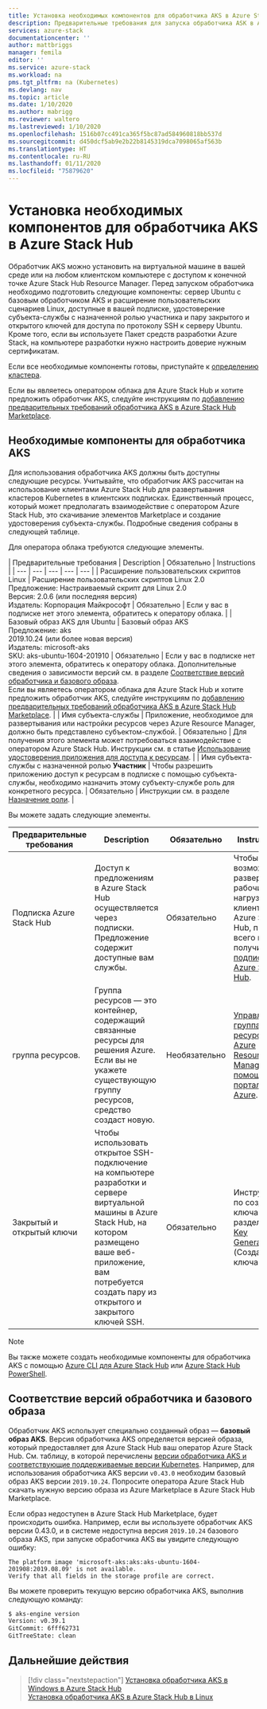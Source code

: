 ```yaml
---
title: Установка необходимых компонентов для обработчика AKS в Azure Stack Hub | Документация Майкрософт
description: Предварительные требования для запуска обработчика ASK в Azure Stack Hub.
services: azure-stack
documentationcenter: ''
author: mattbriggs
manager: femila
editor: ''
ms.service: azure-stack
ms.workload: na
pms.tgt_pltfrm: na (Kubernetes)
ms.devlang: nav
ms.topic: article
ms.date: 1/10/2020
ms.author: mabrigg
ms.reviewer: waltero
ms.lastreviewed: 1/10/2020
ms.openlocfilehash: 1516b07cc491ca365f5bc87ad584960818bb537d
ms.sourcegitcommit: d450dcf5ab9e2b22b8145319dca7098065af563b
ms.translationtype: HT
ms.contentlocale: ru-RU
ms.lasthandoff: 01/11/2020
ms.locfileid: "75879620"
---
```

# <a name="set-up-the-prerequisites-for-the-aks-engine-on-azure-stack-hub"></a>Установка необходимых компонентов для обработчика AKS в Azure Stack Hub

Обработчик AKS можно установить на виртуальной машине в вашей среде или на любом клиентском компьютере с доступом к конечной точке Azure Stack Hub Resource Manager. Перед запуском обработчика необходимо подготовить следующие компоненты: сервер Ubuntu с базовым обработчиком AKS и расширение пользовательских сценариев Linux, доступные в вашей подписке, удостоверение субъекта-службы с назначенной ролью участника и пару закрытого и открытого ключей для доступа по протоколу SSH к серверу Ubuntu. Кроме того, если вы используете Пакет средств разработки Azure Stack, на компьютере разработки нужно настроить доверие нужным сертификатам.

Если все необходимые компоненты готовы, приступайте к [определению кластера](azure-stack-kubernetes-aks-engine-deploy-cluster.md).

Если вы являетесь оператором облака для Azure Stack Hub и хотите предложить обработчик AKS, следуйте инструкциям по [добавлению предварительных требований обработчика AKS в Azure Stack Hub Marketplace](../operator/azure-stack-aks-engine.md).

## <a name="prerequisites-for-the-aks-engine"></a>Необходимые компоненты для обработчика AKS

Для использования обработчика AKS должны быть доступны следующие ресурсы. Учитывайте, что обработчик AKS рассчитан на использование клиентами Azure Stack Hub для развертывания кластеров Kubernetes в клиентских подписках. Единственный процесс, который может предполагать взаимодействие с оператором Azure Stack Hub, это скачивание элементов Marketplace и создание удостоверения субъекта-службы. Подробные сведения собраны в следующей таблице.

Для оператора облака требуются следующие элементы.

| Предварительные требования | Description | Обязательно | Instructions |
| --- | --- | --- | --- | --- |
| Расширение пользовательских скриптов Linux | Расширение пользовательских скриптов Linux 2.0<br>Предложение: Настраиваемый скрипт для Linux 2.0<br>Версия: 2.0.6 (или последняя версия)<br>Издатель: Корпорация Майкрософт | Обязательно | Если у вас в подписке нет этого элемента, обратитесь к оператору облака. |
| Базовый образ AKS для Ubuntu | Базовый образ AKS<br>Предложение: aks<br> 2019.10.24 (или более новая версия)<br>Издатель: microsoft-aks<br>SKU: aks-ubuntu-1604-201910 | Обязательно | Если у вас в подписке нет этого элемента, обратитесь к оператору облака. Дополнительные сведения о зависимости версий см. в разделе [Соответствие версий обработчика и базового образа](#matching-engine-to-base-image-version).<br> Если вы являетесь оператором облака для Azure Stack Hub и хотите предложить обработчик AKS, следуйте инструкциям по [добавлению предварительных требований обработчика AKS в Azure Stack Hub Marketplace](../operator/azure-stack-aks-engine.md). |
| Имя субъекта-службы |  Приложение, необходимое для развертывания или настройки ресурсов через Azure Resource Manager, должно быть представлено субъектом-службой. | Обязательно | Для получения этого элемента может потребоваться взаимодействие с оператором Azure Stack Hub.  Инструкции см. в статье [Использование удостоверения приложения для доступа к ресурсам](https://docs.microsoft.com/azure-stack/operator/azure-stack-create-service-principals). |
| Имя субъекта-службы с назначенной ролью **Участник** | Чтобы разрешить приложению доступ к ресурсам в подписке с помощью субъекта-службы, необходимо назначить этому субъекту-службе роль для конкретного ресурса. | Обязательно | Инструкции см. в разделе [Назначение роли](https://docs.microsoft.com/azure-stack/operator/azure-stack-create-service-principals#assign-a-role). |

Вы можете задать следующие элементы.

| Предварительные требования | Description | Обязательно | Instructions |
| --- | --- | --- | --- |
| Подписка Azure Stack Hub | Доступ к предложениям в Azure Stack Hub осуществляется через подписки. Предложение содержит доступные вам службы. | Обязательно | Чтобы иметь возможность развертывать рабочие нагрузки клиента в Azure Stack Hub, прежде всего нужно получить [подписку Azure Stack Hub](https://docs.microsoft.com/azure-stack/user/azure-stack-subscribe-services). |
| группа ресурсов. | Группа ресурсов — это контейнер, содержащий связанные ресурсы для решения Azure. Если вы не укажете существующую группу ресурсов, средство создаст новую. | Необязательно | [Управление группами ресурсов Azure Resource Manager с помощью портала Azure](https://docs.microsoft.com/azure/azure-resource-manager/manage-resource-groups-portal). |
| Закрытый и открытый ключи | Чтобы использовать открытое SSH-подключение на компьютере разработки и сервере виртуальной машины в Azure Stack Hub, на котором размещено ваше веб-приложение, вам потребуется создать пару из открытого и закрытого ключей SSH. | Обязательно | Инструкции по создания ключа см. в разделе [SSH Key Generation](https://docs.microsoft.com/azure-stack/user/azure-stack-dev-start-howto-ssh-public-key) (Создание ключа SSH).|


> [!Note]  
> Вы также можете создать необходимые компоненты для обработчика AKS с помощью [Azure CLI для Azure Stack Hub](https://docs.microsoft.com/azure-stack/user/azure-stack-version-profiles-azurecli2) или [Azure Stack Hub PowerShell](https://docs.microsoft.com/azure-stack/operator/azure-stack-powershell-install).

## <a name="matching-engine-to-base-image-version"></a>Соответствие версий обработчика и базового образа

Обработчик AKS использует специально созданный образ — **базовый образ AKS**. Версия обработчика AKS определяется версией образа, который предоставляет для Azure Stack Hub ваш оператор Azure Stack Hub. См. таблицу, в которой перечислены [версии обработчика AKS и соответствующие поддерживаемые версии Kubernetes](https://github.com/Azure/aks-engine/blob/master/docs/topics/azure-stack.md#supported-kubernetes-versions). Например, для использования обработчика AKS версии `v0.43.0` необходим базовый образ AKS версии `2019.10.24`. Попросите оператора Azure Stack Hub скачать нужную версию образа из Azure Marketplace в Azure Stack Hub Marketplace.

Если образ недоступен в Azure Stack Hub Marketplace, будет происходить ошибка. Например, если вы используете обработчик AKS версии 0.43.0, и в системе недоступна версия `2019.10.24` базового образа AKS, при запуске обработчика AKS вы увидите следующую ошибку: 

```Text  
The platform image 'microsoft-aks:aks:aks-ubuntu-1604-201908:2019.08.09' is not available. 
Verify that all fields in the storage profile are correct.
```

Вы можете проверить текущую версию обработчика AKS, выполнив следующую команду:

```bash  
$ aks-engine version
Version: v0.39.1
GitCommit: 6fff62731
GitTreeState: clean
```

## <a name="next-steps"></a>Дальнейшие действия

> [!div class="nextstepaction"]
> [Установка обработчика AKS в Windows в Azure Stack Hub](azure-stack-kubernetes-aks-engine-deploy-windows.md)  
> [Установка обработчика AKS в Azure Stack Hub в Linux](azure-stack-kubernetes-aks-engine-deploy-linux.md)